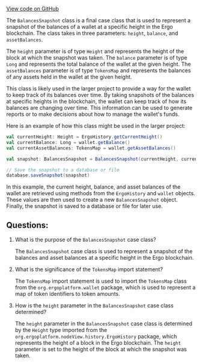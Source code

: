 [View code on GitHub](https://github.com/ergoplatform/ergo/src/main/scala/org/ergoplatform/nodeView/wallet/BalancesSnapshot.scala)

The `BalancesSnapshot` class is a final case class that is used to represent a snapshot of the balances of a wallet at a specific height in the Ergo blockchain. The class takes in three parameters: `height`, `balance`, and `assetBalances`. 

The `height` parameter is of type `Height` and represents the height of the block at which the snapshot was taken. The `balance` parameter is of type `Long` and represents the total balance of the wallet at the given height. The `assetBalances` parameter is of type `TokensMap` and represents the balances of any assets held in the wallet at the given height.

This class is likely used in the larger project to provide a way for the wallet to keep track of its balances over time. By taking snapshots of the balances at specific heights in the blockchain, the wallet can keep track of how its balances are changing over time. This information can be used to generate reports or to make decisions about how to manage the wallet's funds.

Here is an example of how this class might be used in the larger project:

```scala
val currentHeight: Height = ErgoHistory.getCurrentHeight()
val currentBalance: Long = wallet.getBalance()
val currentAssetBalances: TokensMap = wallet.getAssetBalances()

val snapshot: BalancesSnapshot = BalancesSnapshot(currentHeight, currentBalance, currentAssetBalances)

// Save the snapshot to a database or file
database.saveSnapshot(snapshot)
```

In this example, the current height, balance, and asset balances of the wallet are retrieved using methods from the `ErgoHistory` and `wallet` objects. These values are then used to create a new `BalancesSnapshot` object. Finally, the snapshot is saved to a database or file for later use.
## Questions: 
 1. What is the purpose of the `BalancesSnapshot` case class?
    
    The `BalancesSnapshot` case class is used to represent a snapshot of the balances and asset balances at a specific height in the Ergo blockchain.

2. What is the significance of the `TokensMap` import statement?
    
    The `TokensMap` import statement is used to import the `TokensMap` class from the `org.ergoplatform.wallet` package, which is used to represent a map of token identifiers to token amounts.

3. How is the `height` parameter in the `BalancesSnapshot` case class determined?
    
    The `height` parameter in the `BalancesSnapshot` case class is determined by the `Height` type imported from the `org.ergoplatform.nodeView.history.ErgoHistory` package, which represents the height of a block in the Ergo blockchain. The `height` parameter is set to the height of the block at which the snapshot was taken.